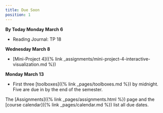 ```yaml
---
title: Due Soon
position: 1
---
```


**By Today Monday March 6**
* Reading Journal: TP 18

**Wednesday March 8**
* [Mini-Project 4]({% link _assignments/mini-project-4-interactive-visualization.md %})

**Monday March 13**
* First three [toolboxes]({% link _pages/toolboxes.md %}) by midnight. Five are due in by the end of the semester.

The [Assignments]({% link _pages/assignments.html %}) page and the [course calendar]({% link _pages/calendar.md %}) list all due dates.

